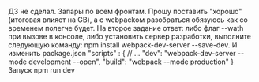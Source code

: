 ДЗ не сделал. Запары по всем фронтам. Прошу поставить "хорошо" (итоговая влияет на GB), а с webpackом разобраться обязуюсь как со временем полегче будет.
На второе задание ответ: либо флаг --wath при вызове в консоле, либо установить сервер разработки, выполните следующую команду:
npm install webpack-dev-server --save-dev. И изменить package.json "scripts" : {
// ...
"dev": "webpack-dev-server --mode development --open",
"build": "webpack --mode production"
}
Запуск npm run dev
